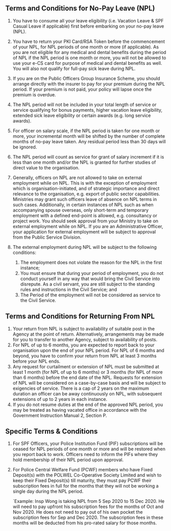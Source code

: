 ## Terms and Conditions for No-Pay Leave (NPL)
1. You have to consume all your leave eligibility (i.e. Vacation Leave & SPF Casual Leave if applicable) first before embarking on your no-pay leave (NPL).                                                                                                                                    
2. You have to return your PKI Card/RSA Token before the commencement of your NPL, for NPL periods of one month or more (if applicable). As you are not eligible for any medical and dental benefits during the period of NPL if the NPL period is one month or more, you will not be allowed to use your e-CS card for purpose of medical and dental benefits as well. You will also not qualify for full-pay sick leave during NPL.                                                                                                                                                               
3. If you are on the Public Officers Group Insurance Scheme, you should arrange directly with the insurer to pay for your premium during the NPL period. If your premium is not paid, your policy will lapse once the premium is overdue.                                                                                                                                                                                                  
4. The NPL period will not be included in your total length of service or service qualifying for bonus payments, higher vacation leave eligibility, extended sick leave eligibility or certain awards (e.g. long service awards).                                                                                                                                                                                                 
5.  For officer on salary scale, if the NPL period is taken for one month or more, your incremental month will be shifted by the number of complete months of no-pay leave taken. Any residual period less than 30 days will be ignored.                                                                                                                                                                                                                                              
6.  The NPL period will count as service for grant of salary increment if it is less than one month and/or the NPL is granted for further studies of direct value to the organisation.                                                                                                                                                                                                    
7.  Generally, officers on NPL are not allowed to take on external employment while on NPL. This is with the exception of employment which is organisation-initiated, and of strategic importance and direct relevance to the organisation, e.g. export of public sector capabilities. Ministries may grant such officers leave of absence on NPL terms in such cases.  Additionally, in certain instances of NPL such as when accompanying spouse overseas, only short-term and temporary employment with a defined end-point is allowed, e.g. consultancy or project work.  You should seek approval from your Ministry to take on external employment while on NPL. If you are an Administrative Officer, your application for external employment will be subject to approval from the Public Service Division.                                                                                                                                                             
8.  The external employment during NPL will be subject to the following conditions:

	1. The employment does not violate the reason for the NPL in the first instance;
	2. You must ensure that during your period of employment, you do not conduct yourself in any way that would bring the Civil Service into disrepute. As a civil servant, you are still subject to the standing rules and instructions in the Civil Service; and
	3. The Period of the employment will not be considered as service to the Civil Service.

## Terms and Conditions for Returning From NPL
1. Your return from NPL is subject to availability of suitable post in the Agency at the point of return. Alternatively, arrangements may be made for you to transfer to another Agency, subject to availability of posts.                                                                                                                                                                                                       
2. For NPL of up to 6 months, you are expected to report back to your organisation upon the end of your NPL period. For NPL of 6 months and beyond, you have to confirm your return from NPL at least 3 months before your NPL ends.                                                                                                                                                                                
3. Any request for curtailment or extension of NPL must be submitted at least 1 month (for NPL of up to 6 months) or 3 months (for NPL of more than 6 months) before the end date of the NPL. Requests for extension of NPL will be considered on a case-by-case basis and will be subject to exigencies of service. There is a cap of 2 years on the maximum duration an officer can be away continuously on NPL, with subsequent extensions of up to 2 years in each instance.                                                                                                                         
4. If you do not resume duties at the end of the approved NPL period, you may be treated as having vacated office in accordance with the Government Instruction Manual 2, Section P.

## Specific Terms & Conditions
1. For SPF Officers, your Police Institution Fund (PIF) subscriptions will be ceased for NPL periods of one month or more and will be restored when you report back to work. Officers need to inform the PIFs where they hold membership of their NPL period upon approval.                                                                                                                   
2. For Police Central Welfare Fund (PCWF) members who have Fixed Deposit(s) with the POLWEL Co-Operative Society Limited and wish to keep their Fixed Deposit(s) till maturity, they must pay PCWF their subscription fees in full for the months that they will not be working a single day during the NPL period.

	`Example: Insp Wong is taking NPL from 5 Sep 2020 to 15 Dec 2020. He will need to pay upfront his subscription fees for the months of Oct and Nov 2020. He does not need to pay out of his own pocket the subscription fees for Sep and Dec 2020. The subscription fees in these months will be deducted from his pro-rated salary for those months.
